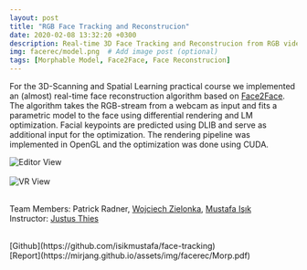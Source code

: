 ```yaml
---
layout: post
title: "RGB Face Tracking and Reconstrucion"
date: 2020-02-08 13:32:20 +0300
description: Real-time 3D Face Tracking and Reconstrucion from RGB video using a morhpable model. # Add post description (optional)
img: facerec/model.png  # Add image post (optional)
tags: [Morphable Model, Face2Face, Face Reconstrucion]
---
```


For the 3D-Scanning and Spatial Learning practical course we implemented an (almost) real-time face reconstruction algorithm based on [Face2Face](https://niessnerlab.org/projects/thies2016face.html). The algorithm takes the RGB-stream from a webcam as input and fits a parametric model to the face using differential rendering and LM optimization. Facial keypoints are predicted using DLIB and serve as additional input for the optimization. The rendering pipeline was implemented in OpenGL and the optimization was done using CUDA. 

![Editor View]({{site.baseurl}}/assets/img/facerec/Obama.gif) <br><br>
![VR View]({{site.baseurl}}/assets/img/facerec/Trudeau.gif) <br><br>


Team Members: Patrick Radner, [Wojciech Zielonka](https://github.com/Zielon), [Mustafa Işık](https://www.mustafaisik.net/)<br>
Instructor: [Justus Thies](https://justusthies.github.io/)

<br>
[Github](https://github.com/isikmustafa/face-tracking) <br>
[Report](https://mirjang.github.io/assets/img/facerec/Morp.pdf)<br>
